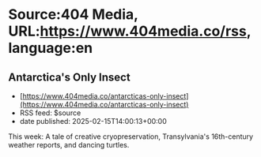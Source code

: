 # Source:404 Media, URL:https://www.404media.co/rss, language:en

## Antarctica's Only Insect
 - [https://www.404media.co/antarcticas-only-insect](https://www.404media.co/antarcticas-only-insect)
 - RSS feed: $source
 - date published: 2025-02-15T14:00:13+00:00

This week: A tale of creative cryopreservation, Transylvania's 16th-century weather reports, and dancing turtles.

